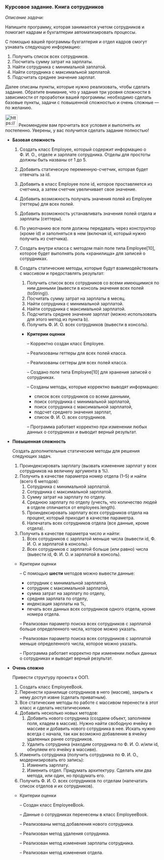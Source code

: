 ### Курсовое задание. Книга сотрудников

*Описание задачи:*

Напишите программу, которая занимается учетом сотрудников и помогает кадрам и бухгалтерии автоматизировать процессы.

С помощью вашей программы бухгалтерия и отдел кадров смогут узнавать следующую информацию:

1. Получить список всех сотрудников.
2. Посчитать сумму затрат на зарплаты.
3. Найти сотрудника с минимальной заплатой.
4. Найти сотрудника с максимальной зарплатой.
5. Подсчитать среднее значение зарплат.

Далее описаны пункты, которые нужно реализовать, чтобы сделать задание. Обратите внимание, что у задания три уровня сложности в зависимости от проработки вашей программы: необходимо сделать базовые пункты, задачи с повышенной сложностью и очень сложные — по желанию.

<aside>
<img src="https://s3-us-west-2.amazonaws.com/secure.notion-static.com/b10e8c47-c9e0-4dde-a3ba-18ab36cc8bdb/Снимок_экрана_2022-01-20_в_15.12.50.png" alt="https://s3-us-west-2.amazonaws.com/secure.notion-static.com/b10e8c47-c9e0-4dde-a3ba-18ab36cc8bdb/Снимок_экрана_2022-01-20_в_15.12.50.png" width="40px" /> Рекомендуем вам прочитать все условия и выполнять их постепенно. Уверены, у вас получится сделать задание полностью!

</aside>

- **Базовая сложность**
    1. Создать класс Employee, который содержит информацию о Ф. И. О., отделе и зарплате сотрудника. Отделы для простоты должны быть названы от 1 до 5.
    2. Добавить статическую переменную-счетчик, которая будет отвечать за id.
    3. Добавить в класс Employee поле id, которое проставляется из счетчика, а затем счетчик увеличивает свое значение.
    4. Добавить возможность получать значения полей из Employee (геттеры) для всех полей.
    5. Добавить возможность устанавливать значения полей отдела и зарплаты (сеттеры).
    6. По умолчанию все поля должны передавать через конструктор (кроме id) и заполняться в нем (включая id, который нужно получить из счетчика).
    7. Создать внутри класса с методом main поле типа Employee[10], которое будет выполнять роль «хранилища» для записей о сотрудниках.
    8. Создать статические методы, которые будут взаимодействовать с массивом и предоставлять результат:
        1. Получить список всех сотрудников со всеми имеющимися по ним данными (вывести в консоль значения всех полей (toString)).
        2. Посчитать сумму затрат на зарплаты в месяц.
        3. Найти сотрудника с минимальной зарплатой.
        4. Найти сотрудника с максимальной зарплатой.
        5. Подсчитать среднее значение зарплат (можно использовать для этого метод из пункта b).
        6. Получить Ф. И. О. всех сотрудников (вывести в консоль).

        - **Критерии оценки**

          – Корректно создан класс Employee.

          – Реализованы геттеры для всех полей класса.

          – Реализованы сеттеры для всех полей класса.

          – Создано поле типа Employee[10] для хранения записей о сотрудниках.

          – Созданы методы, которые корректно выводят информацию:

            - список всех сотрудников со всеми данными,
            - поиск сотрудника с минимальной зарплатой,
            - поиск сотрудника с максимальной зарплатой,
            - подсчет среднего значения зарплат,
            - список Ф. И. О. всех сотрудников.

          – Программа работает корректно при изменении любых данных о сотрудниках и выводит верный результат.


- **Повышенная сложность**

  Создать дополнительные статические методы для решения следующих задач.

    1. Проиндексировать зарплату (вызвать изменение зарплат у всех сотрудников на величину аргумента в %).
    2. Получить в качестве параметра номер отдела (1–5) и найти (всего 6 методов):
        1. Сотрудника с минимальной зарплатой.
        2. Сотрудника с максимальной зарплатой.
        3. Сумму затрат на зарплату по отделу.
        4. Среднюю зарплату по отделу (учесть, что количество людей в отделе отличается от employees.length).
        5. Проиндексировать зарплату всех сотрудников отдела на процент, который приходит в качестве параметра.
        6. Напечатать всех сотрудников отдела (все данные, кроме отдела).
    3. Получить в качестве параметра число и найти:
        1. Всех сотрудников с зарплатой меньше числа (вывести id, Ф. И. О. и зарплатой в консоль).
        2. Всех сотрудников с зарплатой больше (или равно) числа (вывести id, Ф. И. О. и зарплатой в консоль).

    - Критерии оценки

      – С помощью **шести** методов можно вывести данные:

        - сотрудник с минимальной зарплатой,
        - сотрудник с максимальной зарплатой,
        - сумма затрат на зарплату по отделу,
        - средняя зарплата по отделу,
        - индексация зарплаты на %,
        - печать всех данных всех сотрудников одного отдела, кроме номера отдела.

      – Реализован параметр поиска всех сотрудников с зарплатой больше определенного числа, которое можно указать.

      – Реализован параметр поиска всех сотрудников с зарплатой меньше определенного числа, которое можно указать.

      – Программа работает корректно при изменении любых данных о сотрудниках и выводит верный результат.


- **Очень сложно**

  Привести структуру проекта к ООП.

    1. Создать класс EmployeeBook.
    2. Перенести хранилище сотрудников в него (массив), закрыть к нему доступ извне (сделать приватным).
    3. Все статические методы по работе с массивом перенести в этот класс и сделать нестатическими.
    4. Добавить несколько новых методов:
        1. Добавить нового сотрудника (создаем объект, заполняем поля, кладем в массив).
           Нужно найти свободную ячейку в массиве и добавить нового сотрудника в нее. Искать нужно всегда с начала, так как возможно добавление в ячейку удаленных ранее сотрудников.
        2. Удалить сотрудника (находим сотрудника по Ф. И. О. и/или id, обнуляем его ячейку в массиве).
    5. Изменить сотрудника (получить сотрудника по Ф. И. О., модернизировать его запись):
        1. Изменить зарплату.
        2. Изменить отдел.
           Придумать архитектуру. Сделать или два метода, или один, но продумать его.
    6. Получить Ф. И. О. всех сотрудников по отделам (напечатать список отделов и их сотрудников).
    - Критерии оценки

      – Создан класс EmployeeBook.

      – Данные о сотрудниках перенесены в класс EmployeeBook.

      – Реализованы метод добавления нового сотрудника.

      – Реализован метод удаления сотрудника.

      – Реализован метод изменения зарплаты сотрудника.

      – Реализован метод изменения отдела.